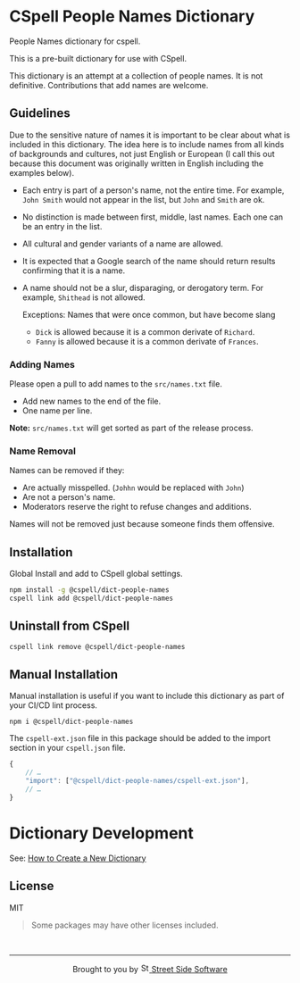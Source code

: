 # CSpell People Names Dictionary

People Names dictionary for cspell.

This is a pre-built dictionary for use with CSpell.

This dictionary is an attempt at a collection of people names. It is not definitive. Contributions that add names are welcome.

## Guidelines

Due to the sensitive nature of names it is important to be clear about what is included in
this dictionary. The idea here is to include names from all kinds of backgrounds and cultures, not just English or European (I call this out because this document was originally written in English including the examples below).

- Each entry is part of a person's name, not the entire time.
  For example, `John Smith` would not appear in the list, but `John` and `Smith` are ok.
- No distinction is made between first, middle, last names. Each one can be an entry in the list.
- All cultural and gender variants of a name are allowed.
- It is expected that a Google search of the name should return results confirming that it is a name.
- A name should not be a slur, disparaging, or derogatory term.
  For example, `Shithead` is not allowed.

  Exceptions:
  Names that were once common, but have become slang

  - `Dick` is allowed because it is a common derivate of `Richard`.
  - `Fanny` is allowed because it is a common derivate of `Frances`.

### Adding Names

Please open a pull to add names to the `src/names.txt` file.

- Add new names to the end of the file.
- One name per line.

**Note:** `src/names.txt` will get sorted as part of the release process.

### Name Removal

Names can be removed if they:

- Are actually misspelled. (`Johhn` would be replaced with `John`)
- Are not a person's name.
- Moderators reserve the right to refuse changes and additions.

Names will not be removed just because someone finds them offensive.

## Installation

Global Install and add to CSpell global settings.

```sh
npm install -g @cspell/dict-people-names
cspell link add @cspell/dict-people-names
```

## Uninstall from CSpell

```sh
cspell link remove @cspell/dict-people-names
```

## Manual Installation

Manual installation is useful if you want to include this dictionary as part of your CI/CD lint process.

```
npm i @cspell/dict-people-names
```

The `cspell-ext.json` file in this package should be added to the import section in your `cspell.json` file.

```javascript
{
    // …
    "import": ["@cspell/dict-people-names/cspell-ext.json"],
    // …
}
```

# Dictionary Development

See: [How to Create a New Dictionary](https://github.com/streetsidesoftware/cspell-dicts#how-to-create-a-new-dictionary)

## License

MIT

> Some packages may have other licenses included.

<!--- @@inject: ../../static/footer.md --->

<br/>

---

<p align="center">
Brought to you by <a href="https://streetsidesoftware.com" title="Street Side Software">
<img width="16" alt="Street Side Software Logo" src="https://i.imgur.com/CyduuVY.png" /> Street Side Software
</a>
</p>

<!--- @@inject-end: ../../static/footer.md --->

<!--- cspell:ignore Johhn --->
